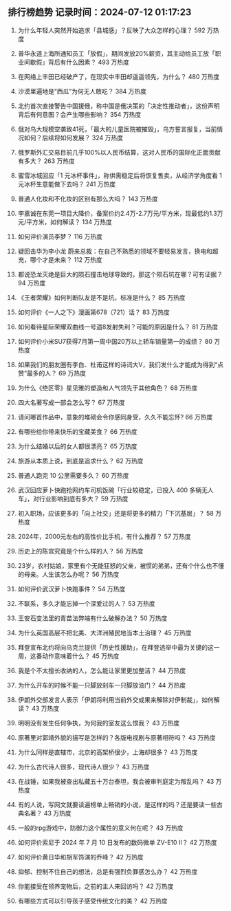 
## 排行榜趋势 记录时间：2024-07-12 01:17:23
  
  1. 为什么年轻人突然开始追求「县城感」？反映了大众怎样的心理？ 592 万热度
    
  2. 普华永道上海所通知员工「放假」，期间发放20%薪资，其主动给员工放「职业间歇假」背后有什么因素？ 493 万热度
    
  3. 在网络上丰田已经破产了，在现实中丰田却遥遥领先，为什么？ 480 万热度
    
  4. 沙漠里遍地是“西瓜”为何无人敢吃？ 384 万热度
    
  5. 北约首次直接警告中国援俄，称中国是俄决策的「决定性推动者」，这份声明背后有何意图？会产生哪些影响？ 354 万热度
    
  6. 俄对乌大规模空袭致41死，「最大的儿童医院被摧毁」，乌方誓言报复，当前情况如何？后续将如何发展？ 324 万热度
    
  7. 俄罗斯外汇交易目前几乎100%以人民币结算，这对人民币的国际化正面贡献有多大？ 263 万热度
    
  8. 蜜雪冰城回应「1 元冰杯事件」，称供需稳定后将恢复售卖，从经济学角度看 1 元冰杯生意能做下去吗？ 241 万热度
    
  9. 普通人化妆和不化妆的区别有那么大吗？ 143 万热度
    
  10. 李嘉诚在东莞一项目大降价，备案价约2.4万-2.7万元/平方米，现最低约1.3万元/平方米，如何解读？ 134 万热度
    
  11. 如何评价演员李梦？ 116 万热度
    
  12. 疑回击华为李小龙 蔚来总裁：在自己不熟悉的领域不要轻易发言，换电和超充，哪个才是未来？ 112 万热度
    
  13. 都说恐龙灭绝是巨大的陨石撞击地球导致的，那这个陨石坑在哪？可有证据？ 94 万热度
    
  14. 《王者荣耀》如何判断队友是不是坑，标准是什么？ 85 万热度
    
  15. 如何评价《一人之下》漫画第678（721）话？ 83 万热度
    
  16. 如何看待星际荣耀双曲线一号遥8发射失利？可能的原因是什么？ 81 万热度
    
  17. 如何评价小米SU7获得7月第一周中国20万以上轿车销量第一的成绩？ 80 万热度
    
  18. 如果我们的朋友圈有李白、杜甫这样的诗词大V，我们发什么才能成为得到“点赞”最多的人？ 69 万热度
    
  19. 为什么《绝区零》星见雅的塑造和人气领先于其他角色？ 68 万热度
    
  20. 四大名著写成一部会怎么写？ 67 万热度
    
  21. 请问哪首作品中，意象的堆砌会令你感同身受，久久不能忘怀? 66 万热度
    
  22. 有哪些给你带来快乐的宝藏美食？ 66 万热度
    
  23. 为什么结婚以后的女人都很漂亮？ 65 万热度
    
  24. 旅游从本质上说，到底是追求什么？ 62 万热度
    
  25. 普通人跑完 10 公里需要多久？ 60 万热度
    
  26. 武汉回应萝卜快跑抢网约车司机饭碗「行业较稳定，已投入 400 多辆无人车」，对行业影响到底有多大？ 59 万热度
    
  27. 初入职场，应该更多的「向上社交」还是将更多的精力「下沉基层」？ 58 万热度
    
  28. 2024年，2000元左右的高性价比手机，有什么推荐？ 57 万热度
    
  29. 历史上的陈宫究竟是个什么样的人？ 56 万热度
    
  30. 23岁，农村姑娘，家里有个无能狂怒的父亲，被惯的弟弟，还有个什么也不懂的母亲。人生该怎么办呢？ 56 万热度
    
  31. 如何评价武汉萝卜快跑事件？ 54 万热度
    
  32. 不联系，多久才能忘掉一个深爱过的人？ 53 万热度
    
  33. 王安石变法里的青苗法弊端有什么破解办法？ 50 万热度
    
  34. 为什么英国高层不把北美、大洋洲殖民地当本土治理？ 45 万热度
    
  35. 拜登宣布北约将向乌克兰提供「历史性援助」，在拜登选举中最为关键的这一周，这番动作意味着什么？ 45 万热度
    
  36. 我是个不太擅长收纳的人，怎么能让家里更加整洁？ 44 万热度
    
  37. 为什么开车的时候不能一只脚放刹车一只脚放油门？ 44 万热度
    
  38. 伊朗外交部发言人表示「伊朗将利用当前外交成果来解除对伊制裁」，如何解读？ 43 万热度
    
  39. 明明没有发生任何争执，为何我的室友这么恨我？ 43 万热度
    
  40. 原著里对郭靖外貌的描写是怎样的？各版电视剧与原著相符吗？ 43 万热度
    
  41. 为什么同样是直辖市，北京的高架桥很少，上海却很多？ 43 万热度
    
  42. 为什么古代诗人很多，现代诗人很少？ 43 万热度
    
  43. 在战锤，如果我被查出私藏五十万台泰坦，我会被审判庭定为叛乱吗？ 43 万热度
    
  44. 有的人说，写网文就要读遍榜单上畅销的小说，是这样的吗？还是要读一些古典名著？ 43 万热度
    
  45. 一般的rpg游戏中，防御力这个属性的意义何在呢？ 43 万热度
    
  46. 如何评价索尼于 2024 年 7 月 10 日发布的数码微单 ZV-E10 II？ 42 万热度
    
  47. 如何评价黄日华和胡军饰演的乔峰？ 42 万热度
    
  48. 抑郁、控制不住自己的想法，总是有强烈负罪感怎么办？ 42 万热度
    
  49. 你能接受在领养宠物后，之前的主人来回访吗？ 42 万热度
    
  50. 有哪些方式可以引导孩子感受传统文化的美？ 42 万热度
    